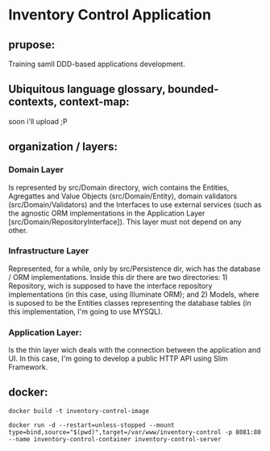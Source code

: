 # Inventory Control Application

## prupose:

Training samll DDD-based applications development.

## Ubiquitous language glossary, bounded-contexts, context-map:

soon i'll upload ;P

## organization / layers:

### Domain Layer

Is represented by src/Domain directory, wich contains the Entities, Agregattes and Value Objects (src/Domain/Entity), domain validators (src/Domain/Validators) and the Interfaces to use external services (such as the agnostic ORM implementations in the Application Layer [src/Domain/RepositoryInterface]). This layer must not depend on any other.

### Infrastructure Layer

Represented, for a while, only by src/Persistence dir, wich has the database / ORM implementations. Inside this dir there are two directories: 1) Repository, wich is supposed to have the interface repository implementations (in this case, using Illuminate ORM); and 2) Models, where is suposed to be the Entities classes representing the database tables (in this implementation, I'm going to use MYSQL).

### Application Layer:

Is the thin layer wich deals with the connection between the application and UI. In this case, I'm going to develop a public HTTP API using Slim Framework.

## docker:

`docker build -t inventory-control-image`

`docker run -d --restart=unless-stopped --mount type=bind,source="$(pwd)",target=/var/www/inventory-control -p 8081:80 --name inventory-control-container inventory-control-server`

